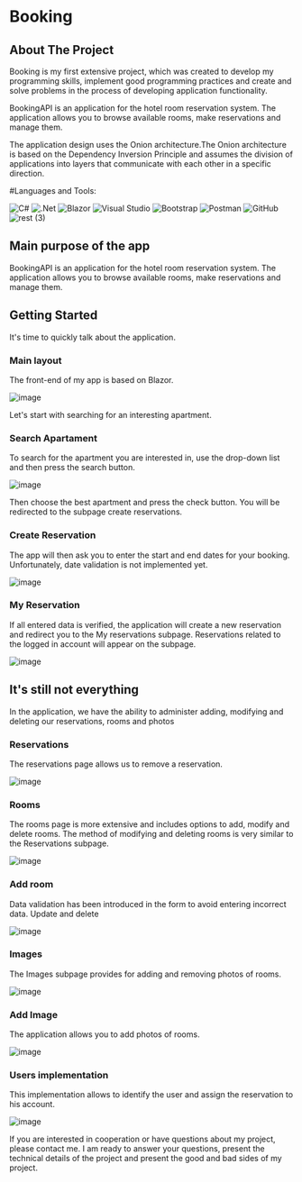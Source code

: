 # Booking

About The Project
-------------
Booking is my first extensive project, which was created to develop my programming skills, implement good programming practices and create and solve problems in the process of developing application functionality.

BookingAPI is an application for the hotel room reservation system. The application allows you to browse available rooms, make reservations and manage them.

The application design uses the Onion architecture.The Onion architecture is based on the Dependency Inversion Principle and assumes the division of applications into layers that communicate with each other in a specific direction.




#Languages and Tools:

![C#](https://img.shields.io/badge/c%23-%23239120.svg?style=for-the-badge&logo=c-sharp&logoColor=white)
![.Net](https://img.shields.io/badge/.NET-5C2D91?style=for-the-badge&logo=.net&logoColor=white)
![Blazor](https://img.shields.io/badge/blazor-%235C2D91.svg?style=for-the-badge&logo=blazor&logoColor=white)
![Visual Studio](https://img.shields.io/badge/Visual%20Studio-5C2D91.svg?style=for-the-badge&logo=visual-studio&logoColor=white)
![Bootstrap](https://img.shields.io/badge/bootstrap-%238511FA.svg?style=for-the-badge&logo=bootstrap&logoColor=white)
![Postman](https://img.shields.io/badge/Postman-FF6C37?style=for-the-badge&logo=postman&logoColor=white)
![GitHub](https://img.shields.io/badge/github-%23121011.svg?style=for-the-badge&logo=github&logoColor=white)
![rest (3)](https://github.com/LukaszFlorekProgramming/BookingAPI/assets/56117955/14397813-bc3b-4ee9-803f-9d699893f35d)



          
Main purpose of the app
-------------
BookingAPI is an application for the hotel room reservation system. The application allows you to browse available rooms, make reservations and manage them.

Getting Started
-------------
It's time to quickly talk about the application.

### Main layout
The front-end of my app is based on Blazor.

![image](https://github.com/LukaszFlorekProgramming/BookingAPI/assets/56117955/aa5b375b-5bb0-4346-889d-a2bdf46af0aa)


Let's start with searching for an interesting apartment.

### Search Apartament
To search for the apartment you are interested in, use the drop-down list and then press the search button.

![image](https://github.com/LukaszFlorekProgramming/BookingAPI/assets/56117955/7148f32f-cc52-4c74-97e3-bf364a10d79b)

Then choose the best apartment and press the check button. You will be redirected to the subpage create reservations.



### Create Reservation
The app will then ask you to enter the start and end dates for your booking. Unfortunately, date validation is not implemented yet.

![image](https://github.com/LukaszFlorekProgramming/BookingAPI/assets/56117955/d31ad47f-fd03-4fef-a66f-bbe5bb54647e)


### My Reservation
If all entered data is verified, the application will create a new reservation and redirect you to the My reservations subpage. Reservations related to the logged in account will appear on the subpage.

![image](https://github.com/LukaszFlorekProgramming/BookingAPI/assets/56117955/acb75e0d-8c06-4585-9fcc-80bc92bd7422)


## It's still not everything

In the application, we have the ability to administer adding, modifying and deleting our reservations, rooms and photos

### Reservations
The reservations page allows us to remove a reservation.

![image](https://github.com/LukaszFlorekProgramming/BookingAPI/assets/56117955/ca002dc4-804d-481c-88ba-a6dd438fba01)

### Rooms
The rooms page is more extensive and includes options to add, modify and delete rooms.
The method of modifying and deleting rooms is very similar to the Reservations subpage.

![image](https://github.com/LukaszFlorekProgramming/BookingAPI/assets/56117955/1fdf7fa9-0d92-4c5f-b7ba-df2e04dcf410)

### Add room
Data validation has been introduced in the form to avoid entering incorrect data. Update and delete 

![image](https://github.com/LukaszFlorekProgramming/BookingAPI/assets/56117955/13426d85-7e07-4353-b29f-f8b9ef8347c2)

### Images
The Images subpage provides for adding and removing photos of rooms.

![image](https://github.com/LukaszFlorekProgramming/BookingAPI/assets/56117955/872ed9fe-d590-4d6e-be49-d0be21525d67)

### Add Image
The application allows you to add photos of rooms.

![image](https://github.com/LukaszFlorekProgramming/BookingAPI/assets/56117955/8db62739-594c-4405-ba66-9b8977a3c76a)

### Users implementation
This implementation allows to identify the user and assign the reservation to his account.

![image](https://github.com/LukaszFlorekProgramming/BookingAPI/assets/56117955/ac61b6f2-32d4-424d-822c-4dafeb212464)


If you are interested in cooperation or have questions about my project, please contact me. I am ready to answer your questions, present the technical details of the project and present the good and bad sides of my project.























          
          
          
          

